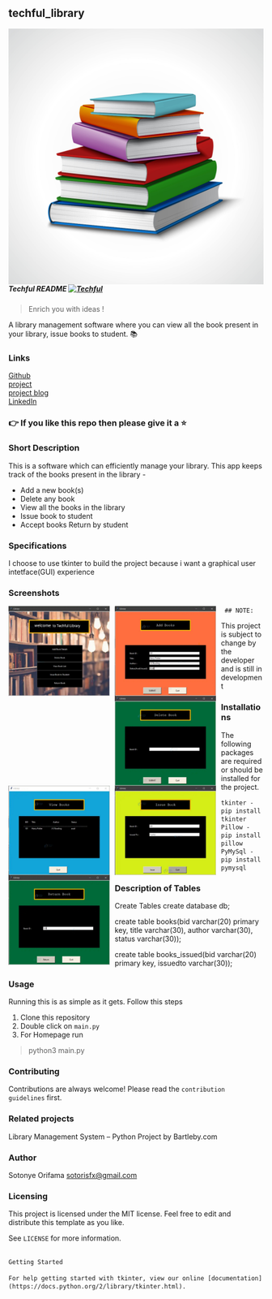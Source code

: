 ##  techful_library

<img src="icon.png" align="right" />

##### Techful README [![Techful](https://cdn.jsdelivr.net/gh/sindresorhus/awesome@d7305f38d29fed78fa85652e3a63e154dd8e8829/media/badge.svg)](https://github.com/sindresorhus/awesome#readme)
> Enrich you with ideas !

A library management software where you can view all the book present in your library, issue books to student. 📚

### Links

[Github](https://github.com/sotoriz)       
[project](https://sotoriz.github.com/landing.html)              
[project blog](https://medium.com/)       
[LinkedIn](https://https://www.linkedin.com/in/sotonye-orifama-6520bab0)
                
### 👉 If you like this repo then please give it a ⭐️

### Short Description
This is a software which can efficiently manage your library. This app keeps track of the books present in the library -

* Add a new book(s)
* Delete any book
* View all the books in the library
* Issue book to student
* Accept books Return by student

### Specifications

I choose to use tkinter to build the project because i want a graphical user intetface(GUI) experience

###  Screenshots

<img src="images/capture1.jpg"
     alt="Homecaptures  Screen"
     style="float: left; margin-right: 10px;"
     width="200"/> <img src="images/capture2.jpg"
     alt="Home Screen"
     style="float: left; margin-right: 10px;"
     width="200"/> <img src="images/capture3.jpg"
     alt="Home Screen"
     style="float: left; margin-right: 10px;"
     width="200"/> <img src="images/capture4.jpg"
     alt="Home Screen"
     style="float: left; margin-right: 10px;"
     width="200"/> <img src="images/capture5.jpg"
     alt="Home Screen"
     style="float: left; margin-right: 10px;"
     width="200"/> <img src="images/capture6.jpg"
     alt="Home Screen"
     style="float: left; margin-right: 10px;"
     width="200"/>

     ## NOTE:
This project is subject to change by the developer and is still in development

### Installations
The following packages are required or should be installed for the project.

	tkinter - pip install tkinter
	Pillow - pip install pillow
	PyMySql - pip install pymysql


### Description of Tables

   Create Tables
   create database db;

create table books(bid varchar(20) primary key, title varchar(30), author varchar(30), status varchar(30));

create table books_issued(bid varchar(20) primary key, issuedto varchar(30));

### Usage

Running this is as simple as it gets. Follow this steps
1. Clone this repository
2. Double click on `main.py`
3. For Homepage run 
> python3 main.py


###  Contributing

Contributions are always welcome! Please read the `contribution guidelines` first.

###  Related projects

Library Management System – Python Project by Bartleby.com

### Author

Sotonye Orifama <sotorisfx@gmail.com>

### Licensing

This project is licensed under the MIT license. Feel free to edit and distribute this template as you like.

See `LICENSE` for more information.

```Copyright 2023 sotonye orifama

Getting Started

For help getting started with tkinter, view our online [documentation](https://docs.python.org/2/library/tkinter.html).
